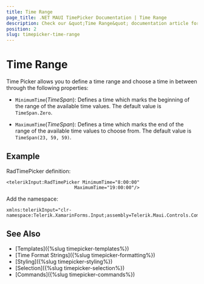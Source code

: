 ```yaml
---
title: Time Range
page_title: .NET MAUI TimePicker Documentation | Time Range
description: Check our &quot;Time Range&quot; documentation article for Telerik TimePicker for .NET MAUI.
position: 2
slug: timepicker-time-range
---
```


# Time Range

Time Picker allows you to define a time range and choose a time in between through the following properties:

* `MinimumTime`(*TimeSpan*): Defines a time which marks the beginning of the range of the available time values. The default value is `TimeSpan.Zero`.

* `MaximumTime`(*TimeSpan*): Defines a time which marks the end of the range of the available time values to choose from. The default value is `TimeSpan(23, 59, 59)`.

## Example

RadTimePicker definition:

```XAML
<telerikInput:RadTimePicker MinimumTime="8:00:00"
                         MaximumTime="19:00:00"/>
```

Add the namespace:

```XAML
xmlns:telerikInput="clr-namespace:Telerik.XamarinForms.Input;assembly=Telerik.Maui.Controls.Compatibility"
```

## See Also

- [Templates]({%slug timepicker-templates%})
- [Time Format Strings]({%slug timepicker-formatting%})
- [Styling]({%slug timepicker-styling%})
- [Selection]({%slug timepicker-selection%})
- [Commands]({%slug timepicker-commands%})
